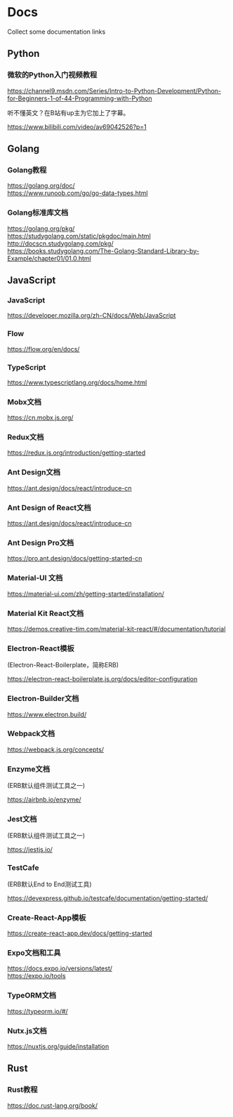 # Docs

Collect some documentation links  



## Python

### 微软的Python入门视频教程

https://channel9.msdn.com/Series/Intro-to-Python-Development/Python-for-Beginners-1-of-44-Programming-with-Python

听不懂英文？在B站有up主为它加上了字幕。

https://www.bilibili.com/video/av69042526?p=1



## Golang
### Golang教程
https://golang.org/doc/  
https://www.runoob.com/go/go-data-types.html  
### Golang标准库文档
https://golang.org/pkg/  
https://studygolang.com/static/pkgdoc/main.html  
http://docscn.studygolang.com/pkg/  
https://books.studygolang.com/The-Golang-Standard-Library-by-Example/chapter01/01.0.html  



## JavaScript
### JavaScript
https://developer.mozilla.org/zh-CN/docs/Web/JavaScript  
### Flow
https://flow.org/en/docs/  
### TypeScript
https://www.typescriptlang.org/docs/home.html  
### Mobx文档
https://cn.mobx.js.org/  
### Redux文档
https://redux.js.org/introduction/getting-started  
### Ant Design文档
https://ant.design/docs/react/introduce-cn  
### Ant Design of React文档
https://ant.design/docs/react/introduce-cn  
### Ant Design Pro文档
https://pro.ant.design/docs/getting-started-cn
### Material-UI 文档
https://material-ui.com/zh/getting-started/installation/  
### Material Kit React文档
https://demos.creative-tim.com/material-kit-react/#/documentation/tutorial  
### Electron-React模板

(Electron-React-Boilerplate，简称ERB)

https://electron-react-boilerplate.js.org/docs/editor-configuration  
### Electron-Builder文档
https://www.electron.build/  
### Webpack文档
https://webpack.js.org/concepts/  
### Enzyme文档

(ERB默认组件测试工具之一)

https://airbnb.io/enzyme/  
### Jest文档

(ERB默认组件测试工具之一)

https://jestjs.io/  
### TestCafe

(ERB默认End to End测试工具)

https://devexpress.github.io/testcafe/documentation/getting-started/  
### Create-React-App模板
https://create-react-app.dev/docs/getting-started  
### Expo文档和工具
https://docs.expo.io/versions/latest/  
https://expo.io/tools  
### TypeORM文档
https://typeorm.io/#/  
### Nutx.js文档
https://nuxtjs.org/guide/installation  



## Rust

### Rust教程
https://doc.rust-lang.org/book/  


